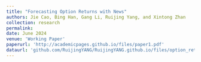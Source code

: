 ```yaml
---
title: "Forecasting Option Returns with News"
authors: Jie Cao, Bing Han, Gang Li, Ruijing Yang, and Xintong Zhan
collection: research
permalink: 
date: June 2024
venue: 'Working Paper'
paperurl: 'http://academicpages.github.io/files/paper1.pdf'
dataurl: 'github.com/RuijingYANG/RuijingYANG.github.io/files/option_return_dictionary/option_dictionary.zip'
---
```


